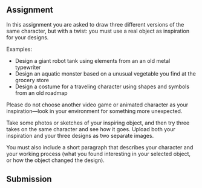 ## Assignment
In this assignment you are asked to draw three different versions of the same character, 
but with a twist: you must use a real object as inspiration for your designs.

Examples:

  * Design a giant robot tank using elements from an an old metal typewriter
  * Design an aquatic monster based on a unusual vegetable you find at the grocery store
  * Design a costume for a traveling character using shapes and symbols from an old roadmap

Please do not choose another video game or animated character as your inspiration—look 
in your environment for something more unexpected.

Take some photos or sketches of your inspiring object, and then try three takes on 
the same character and see how it goes. Upload both your inspiration and your three designs as two separate images.

You must also include a short paragraph that describes your character and your working 
process (what you found interesting in your selected object, or how the object changed the design).


## Submission
